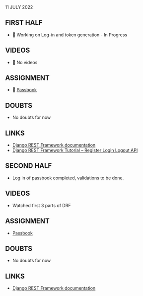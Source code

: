 11 JULY 2022

## FIRST HALF

- 🚧 Working on Log-in and token generation - In Progress

## VIDEOS

- 🚫 No videos

## ASSIGNMENT

- 🚧 [Passbook](https://github.com/sp18-interns/django-passbook/tree/PPG-003)

## DOUBTS

- No doubts for now

## LINKS

- [Django REST Framework documentation](https://www.django-rest-framework.org/tutorial/quickstart/)
- [Django REST Framework Tutorial – Register Login Logout API](https://studygyaan.com/django/django-rest-framework-tutorial-register-login-logout)

## SECOND HALF

- Log in of passbook completed, validations to be done.

## VIDEOS

- Watched first 3 parts of DRF

## ASSIGNMENT

- [Passbook](https://github.com/sp18-interns/django-passbook/tree/PPG-003)

## DOUBTS

- No doubts for now

## LINKS

- [Django REST Framework documentation](https://www.django-rest-framework.org/tutorial/quickstart/)
